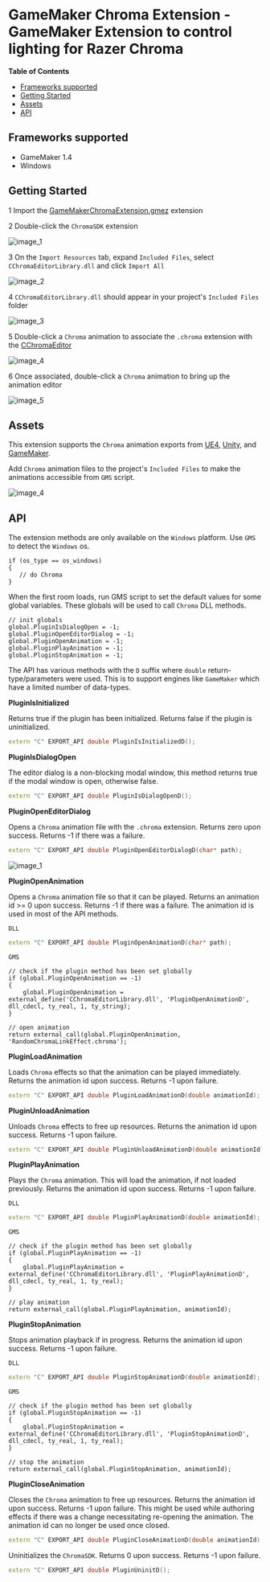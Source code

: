 # GameMaker Chroma Extension - GameMaker Extension to control lighting for Razer Chroma

**Table of Contents**

* [Frameworks supported](#frameworks-supported)
* [Getting Started](#getting-started)
* [Assets](#assets)
* [API](#api)

<a name="frameworks-supported"></a>
## Frameworks supported
- GameMaker 1.4
- Windows

<a name="getting-started"></a>
## Getting Started

1 Import the [GameMakerChromaExtension.gmez](https://github.com/razerofficial/GameMakerChromaExtension/releases/tag/GMS_1_4) extension

2 Double-click the `ChromaSDK` extension

![image_1](images/image_1.png)

3 On the `Import Resources` tab, expand `Included Files`, select `CChromaEditorLibrary.dll` and click `Import All`

![image_2](images/image_2.png)

4 `CChromaEditorLibrary.dll` should appear in your project's `Included Files` folder
 
![image_3](images/image_3.png)

5 Double-click a `Chroma` animation to associate the `.chroma` extension with the [CChromaEditor](https://github.com/RazerOfficial/CChromaEditor)

![image_4](images/image_4.png)

6 Once associated, double-click a `Chroma` animation to bring up the animation editor

![image_5](images/image_5.png)

<a name="assets"></a>
## Assets

This extension supports the `Chroma` animation exports from [UE4](https://github.com/razerofficial/UE4ChromaSDK), [Unity](https://github.com/razerofficial/UnityNativeChromaSDK/), and [GameMaker](https://github.com/razerofficial/GameMakerChromaExtension).

Add `Chroma` animation files to the project's `Included Files` to make the animations accessible from `GMS` script.

![image_4](images/image_4.png)

<a name="api"></a>
## API

The extension methods are only available on the `Windows` platform. Use `GMS` to detect the `Windows` os.

```
if (os_type == os_windows)
{
   // do Chroma
}
```

When the first room loads, run GMS script to set the default values for some global variables. These globals will be used to call `Chroma` DLL methods.

```
// init globals
global.PluginIsDialogOpen = -1;
global.PluginOpenEditorDialog = -1;
global.PluginOpenAnimation = -1;
global.PluginPlayAnimation = -1;
global.PluginStopAnimation = -1;
```

The API has various methods with the `D` suffix where `double` return-type/parameters were used. This is to support engines like `GameMaker` which have a limited number of data-types.

**PluginIsInitialized**

Returns true if the plugin has been initialized. Returns false if the plugin is uninitialized.

```C++
extern "C" EXPORT_API double PluginIsInitializedD();
```

**PluginIsDialogOpen**

The editor dialog is a non-blocking modal window, this method returns true if the modal window is open, otherwise false.

```C++
extern "C" EXPORT_API double PluginIsDialogOpenD();
```

**PluginOpenEditorDialog**

Opens a `Chroma` animation file with the `.chroma` extension. Returns zero upon success. Returns -1 if there was a failure.

```C++
extern "C" EXPORT_API double PluginOpenEditorDialogD(char* path);
```

![image_1](images/image_1.png)

**PluginOpenAnimation**

Opens a `Chroma` animation file so that it can be played. Returns an animation id >= 0 upon success. Returns -1 if there was a failure. The animation id is used in most of the API methods.

`DLL`

```C++
extern "C" EXPORT_API double PluginOpenAnimationD(char* path);
```

`GMS`

```
// check if the plugin method has been set globally
if (global.PluginOpenAnimation == -1)
{
    global.PluginOpenAnimation = external_define('CChromaEditorLibrary.dll', 'PluginOpenAnimationD', dll_cdecl, ty_real, 1, ty_string);
}

// open animation
return external_call(global.PluginOpenAnimation, 'RandomChromaLinkEffect.chroma');
```

**PluginLoadAnimation**

Loads `Chroma` effects so that the animation can be played immediately. Returns the animation id upon success. Returns -1 upon failure.

```C++
extern "C" EXPORT_API double PluginLoadAnimationD(double animationId);
```

**PluginUnloadAnimation**

Unloads `Chroma` effects to free up resources. Returns the animation id upon success. Returns -1 upon failure.

```C++
extern "C" EXPORT_API double PluginUnloadAnimationD(double animationId);
```

**PluginPlayAnimation**

Plays the `Chroma` animation. This will load the animation, if not loaded previously. Returns the animation id upon success. Returns -1 upon failure.

`DLL`

```C++
extern "C" EXPORT_API double PluginPlayAnimationD(double animationId);
```

`GMS`

```
// check if the plugin method has been set globally
if (global.PluginPlayAnimation == -1)
{
    global.PluginPlayAnimation = external_define('CChromaEditorLibrary.dll', 'PluginPlayAnimationD', dll_cdecl, ty_real, 1, ty_real);
}

// play animation
return external_call(global.PluginPlayAnimation, animationId);
```

**PluginStopAnimation**

Stops animation playback if in progress. Returns the animation id upon success. Returns -1 upon failure.

`DLL`

```C++
extern "C" EXPORT_API double PluginStopAnimationD(double animationId);
```

`GMS`

```
// check if the plugin method has been set globally
if (global.PluginStopAnimation == -1)
{
    global.PluginStopAnimation = external_define('CChromaEditorLibrary.dll', 'PluginStopAnimationD', dll_cdecl, ty_real, 1, ty_real);
}

// stop the animation
return external_call(global.PluginStopAnimation, animationId);
```

**PluginCloseAnimation**

Closes the `Chroma` animation to free up resources. Returns the animation id upon success. Returns -1 upon failure. This might be used while authoring effects if there was a change necessitating re-opening the animation. The animation id can no longer be used once closed.

```C++
extern "C" EXPORT_API double PluginCloseAnimationD(double animationId);
```

Uninitializes the `ChromaSDK`. Returns 0 upon success. Returns -1 upon failure.

```C++
extern "C" EXPORT_API double PluginUninitD();
```
